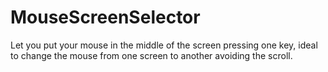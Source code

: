 MouseScreenSelector
===================

Let you put your mouse in the middle of the screen pressing one key, ideal to change the mouse from one screen to another avoiding the scroll.